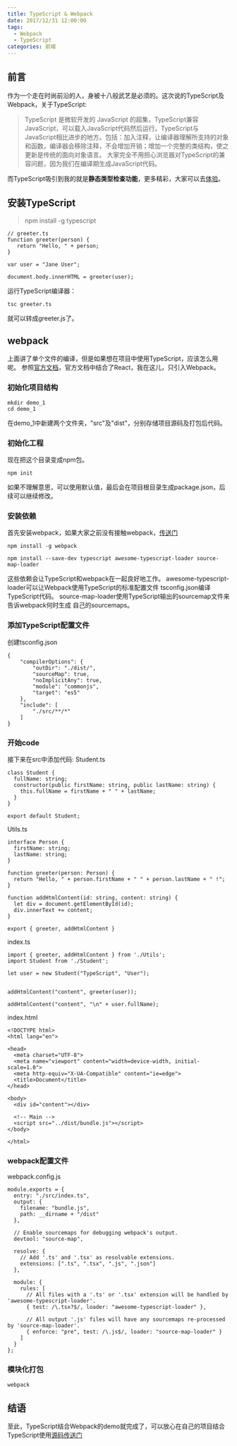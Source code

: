 ```yaml
---
title: TypeScript & Webpack 
date: 2017/12/31 12:00:00
tags:
  - Webpack
  - TypeScript
categories: 前端
---
```


## 前言
作为一个走在时尚前沿的人，身被十八般武艺是必须的。这次说的TypeScript及Webpack，关于TypeScript:
>TypeScript 是微软开发的 JavaScript 的超集，TypeScript兼容JavaScript，可以载入JavaScript代码然后运行。TypeScript与JavaScript相比进步的地方。包括：加入注释，让编译器理解所支持的对象和函数，编译器会移除注释，不会增加开销；增加一个完整的类结构，使之更新是传统的面向对象语言。
大家完全不用担心浏览器对TypeScript的兼容问题，因为我们在编译期生成JavaScript代码。

而TypeScript吸引到我的就是**静态类型检查功能**，更多精彩，大家可以去[体验](https://www.tslang.cn/docs/home.html)。
<!-- more -->

## 安装TypeScript
> npm install -g typescript

 ```
 // greeter.ts
 function greeter(person) {
    return "Hello, " + person;
}

var user = "Jane User";

document.body.innerHTML = greeter(user);
 ```

 运行TypeScript编译器：
 ```
 tsc greeter.ts
 ```
 就可以转成greeter.js了。

 ## webpack
 上面讲了单个文件的编译，但是如果想在项目中使用TypeScript，应该怎么用呢。
 参照[官方文档](https://www.tslang.cn/docs/handbook/react-&-webpack.html)，官方文档中结合了React，我在这儿，只引入Webpack。

 ### 初始化项目结构
 ```
 mkdir demo_1
 cd demo_1
 ```
 在demo_1中新建两个文件夹，"src"及"dist"，分别存储项目源码及打包后代码。

 
 ### 初始化工程
现在把这个目录变成npm包。
```
npm init
```
如果不理解意思，可以使用默认值，最后会在项目根目录生成package.json，后续可以继续修改。

### 安装依赖
首先安装webpack，如果大家之前没有接触webpack，[传送门](https://webpack.js.org/configuration/)
```
npm install -g webpack
```

```
npm install --save-dev typescript awesome-typescript-loader source-map-loader
```
这些依赖会让TypeScript和webpack在一起良好地工作。 awesome-typescript-loader可以让Webpack使用TypeScript的标准配置文件 tsconfig.json编译TypeScript代码。 source-map-loader使用TypeScript输出的sourcemap文件来告诉webpack何时生成 自己的sourcemaps。

### 添加TypeScript配置文件
创建tsconfig.json
```
{
    "compilerOptions": {
        "outDir": "./dist/",
        "sourceMap": true,
        "noImplicitAny": true,
        "module": "commonjs",
        "target": "es5"
    },
    "include": [
        "./src/**/*"
    ]
}
```

### 开始code
接下来在src中添加代码:
Student.ts
```
class Student {
  fullName: string;
  constructor(public firstName: string, public lastName: string) {
    this.fullName = firstName + " " + lastName;
  }
}

export default Student;
```
Utils.ts
```
interface Person {
  firstName: string;
  lastName: string;
}

function greeter(person: Person) {
  return "Hello, " + person.firstName + " " + person.lastName + " !";
}

function addHtmlContent(id: string, content: string) {
  let div = document.getElementById(id);
  div.innerText += content;
}

export { greeter, addHtmlContent }
```
index.ts
```
import { greeter, addHtmlContent } from './Utils';
import Student from './Student';

let user = new Student("TypeScript", "User");


addHtmlContent("content", greeter(user));

addHtmlContent("content", "\n" + user.fullName);
```
index.html
```
<!DOCTYPE html>
<html lang="en">

<head>
  <meta charset="UTF-8">
  <meta name="viewport" content="width=device-width, initial-scale=1.0">
  <meta http-equiv="X-UA-Compatible" content="ie=edge">
  <title>Document</title>
</head>

<body>
  <div id="content"></div>

  <!-- Main -->
  <script src="../dist/bundle.js"></script>
</body>

</html>
```

### webpack配置文件
webpack.config.js
```
module.exports = {
  entry: "./src/index.ts",
  output: {
    filename: "bundle.js",
    path: __dirname + "/dist"
  },

  // Enable sourcemaps for debugging webpack's output.
  devtool: "source-map",

  resolve: {
    // Add '.ts' and '.tsx' as resolvable extensions.
    extensions: [".ts", ".tsx", ".js", ".json"]
  },

  module: {
    rules: [
      // All files with a '.ts' or '.tsx' extension will be handled by 'awesome-typescript-loader'.
      { test: /\.tsx?$/, loader: "awesome-typescript-loader" },

      // All output '.js' files will have any sourcemaps re-processed by 'source-map-loader'.
      { enforce: "pre", test: /\.js$/, loader: "source-map-loader" }
    ]
  }
};
```

### 模块化打包
```
webpack
```

## 结语
至此，TypeScript结合Webpack的demo就完成了，可以放心在自己的项目结合TypeScript使用[源码传送门](https://github.com/JianmingXia/StudyTest/tree/master/TypeScript/demo_1)

